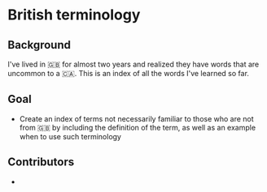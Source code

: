 # British terminology

## Background
I've lived in 🇬🇧 for almost two years and realized they have words that are uncommon to a 🇨🇦. This is an index of all the words I've learned so far.

## Goal
- Create an index of terms not necessarily familiar to those who are not from 🇬🇧 by including the definition of the term, as well as an example when to use such terminology

## Contributors
- 
